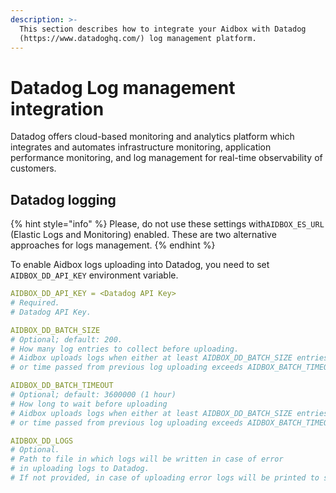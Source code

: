 ```yaml
---
description: >-
  This section describes how to integrate your Aidbox with Datadog
  (https://www.datadoghq.com/) log management platform.
---
```


# Datadog Log management integration

Datadog offers cloud-based monitoring and analytics platform which integrates and automates infrastructure monitoring, application performance monitoring, and log management for real-time observability of customers.

## Datadog logging

{% hint style="info" %}
Please, do not use these settings with`AIDBOX_ES_URL` \(Elastic Logs and Monitoring\) enabled. These are two alternative approaches for logs management.
{% endhint %}

To enable Aidbox logs uploading into Datadog, you need to set `AIDBOX_DD_API_KEY` environment variable.

```yaml
AIDBOX_DD_API_KEY = <Datadog API Key>
# Required.
# Datadog API Key.

AIDBOX_DD_BATCH_SIZE
# Optional; default: 200.
# How many log entries to collect before uploading.
# Aidbox uploads logs when either at least AIDBOX_DD_BATCH_SIZE entries collected 
# or time passed from previous log uploading exceeds AIDBOX_BATCH_TIMEOUT

AIDBOX_DD_BATCH_TIMEOUT
# Optional; default: 3600000 (1 hour)
# How long to wait before uploading
# Aidbox uploads logs when either at least AIDBOX_DD_BATCH_SIZE entries collected 
# or time passed from previous log uploading exceeds AIDBOX_BATCH_TIMEOUT

AIDBOX_DD_LOGS
# Optional.
# Path to file in which logs will be written in case of error 
# in uploading logs to Datadog.
# If not provided, in case of uploading error logs will be printed to stdout.
```

